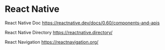 # React Native
React Native Doc
https://reactnative.dev/docs/0.60/components-and-apis

React Native Directory
https://reactnative.directory/

React Navigation
https://reactnavigation.org/
